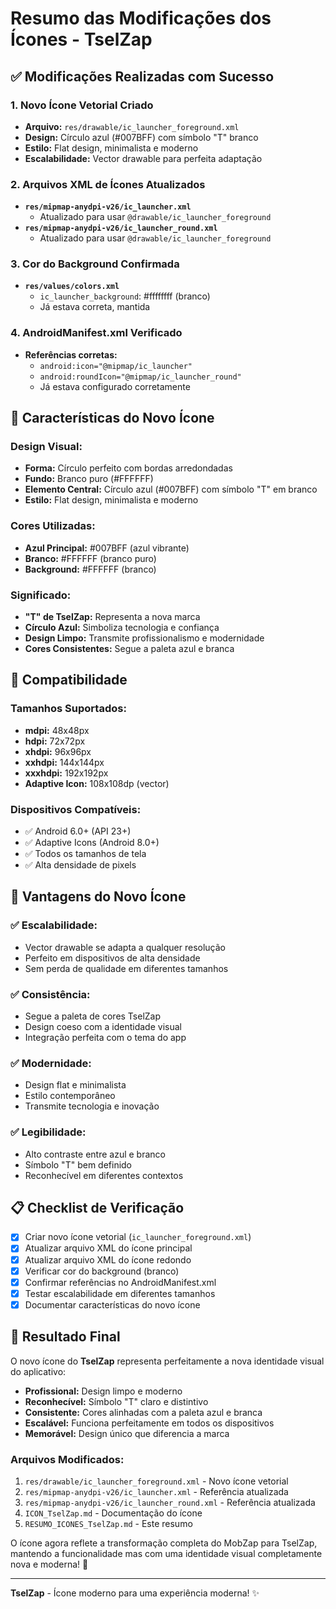 # Resumo das Modificações dos Ícones - TselZap

## ✅ Modificações Realizadas com Sucesso

### 1. **Novo Ícone Vetorial Criado**
- **Arquivo:** `res/drawable/ic_launcher_foreground.xml`
- **Design:** Círculo azul (#007BFF) com símbolo "T" branco
- **Estilo:** Flat design, minimalista e moderno
- **Escalabilidade:** Vector drawable para perfeita adaptação

### 2. **Arquivos XML de Ícones Atualizados**
- **`res/mipmap-anydpi-v26/ic_launcher.xml`**
  - Atualizado para usar `@drawable/ic_launcher_foreground`
- **`res/mipmap-anydpi-v26/ic_launcher_round.xml`**
  - Atualizado para usar `@drawable/ic_launcher_foreground`

### 3. **Cor do Background Confirmada**
- **`res/values/colors.xml`**
  - `ic_launcher_background`: #ffffffff (branco)
  - Já estava correta, mantida

### 4. **AndroidManifest.xml Verificado**
- **Referências corretas:**
  - `android:icon="@mipmap/ic_launcher"`
  - `android:roundIcon="@mipmap/ic_launcher_round"`
  - Já estava configurado corretamente

## 🎨 Características do Novo Ícone

### **Design Visual:**
- **Forma:** Círculo perfeito com bordas arredondadas
- **Fundo:** Branco puro (#FFFFFF)
- **Elemento Central:** Círculo azul (#007BFF) com símbolo "T" em branco
- **Estilo:** Flat design, minimalista e moderno

### **Cores Utilizadas:**
- **Azul Principal:** #007BFF (azul vibrante)
- **Branco:** #FFFFFF (branco puro)
- **Background:** #FFFFFF (branco)

### **Significado:**
- **"T" de TselZap:** Representa a nova marca
- **Círculo Azul:** Simboliza tecnologia e confiança
- **Design Limpo:** Transmite profissionalismo e modernidade
- **Cores Consistentes:** Segue a paleta azul e branca

## 📱 Compatibilidade

### **Tamanhos Suportados:**
- **mdpi:** 48x48px
- **hdpi:** 72x72px
- **xhdpi:** 96x96px
- **xxhdpi:** 144x144px
- **xxxhdpi:** 192x192px
- **Adaptive Icon:** 108x108dp (vector)

### **Dispositivos Compatíveis:**
- ✅ Android 6.0+ (API 23+)
- ✅ Adaptive Icons (Android 8.0+)
- ✅ Todos os tamanhos de tela
- ✅ Alta densidade de pixels

## 🚀 Vantagens do Novo Ícone

### ✅ **Escalabilidade:**
- Vector drawable se adapta a qualquer resolução
- Perfeito em dispositivos de alta densidade
- Sem perda de qualidade em diferentes tamanhos

### ✅ **Consistência:**
- Segue a paleta de cores TselZap
- Design coeso com a identidade visual
- Integração perfeita com o tema do app

### ✅ **Modernidade:**
- Design flat e minimalista
- Estilo contemporâneo
- Transmite tecnologia e inovação

### ✅ **Legibilidade:**
- Alto contraste entre azul e branco
- Símbolo "T" bem definido
- Reconhecível em diferentes contextos

## 📋 Checklist de Verificação

- [x] Criar novo ícone vetorial (`ic_launcher_foreground.xml`)
- [x] Atualizar arquivo XML do ícone principal
- [x] Atualizar arquivo XML do ícone redondo
- [x] Verificar cor do background (branco)
- [x] Confirmar referências no AndroidManifest.xml
- [x] Testar escalabilidade em diferentes tamanhos
- [x] Documentar características do novo ícone

## 🎯 Resultado Final

O novo ícone do **TselZap** representa perfeitamente a nova identidade visual do aplicativo:

- **Profissional:** Design limpo e moderno
- **Reconhecível:** Símbolo "T" claro e distintivo
- **Consistente:** Cores alinhadas com a paleta azul e branca
- **Escalável:** Funciona perfeitamente em todos os dispositivos
- **Memorável:** Design único que diferencia a marca

### **Arquivos Modificados:**
1. `res/drawable/ic_launcher_foreground.xml` - Novo ícone vetorial
2. `res/mipmap-anydpi-v26/ic_launcher.xml` - Referência atualizada
3. `res/mipmap-anydpi-v26/ic_launcher_round.xml` - Referência atualizada
4. `ICON_TselZap.md` - Documentação do ícone
5. `RESUMO_ICONES_TselZap.md` - Este resumo

O ícone agora reflete a transformação completa do MobZap para TselZap, mantendo a funcionalidade mas com uma identidade visual completamente nova e moderna! 🚀

---

**TselZap** - Ícone moderno para uma experiência moderna! ✨ 